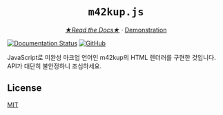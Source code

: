<h1 align="center"><code>m42kup.js</code></h1>
<p align="center">
  <a href="https://m42kup.readthedocs.io/ko/latest/?badge=latest"><i>★Read the Docs★</i></a> ·
  <a href="https://logico-philosophical.github.io/m42kup/tests/client.html">Demonstration</a>
</p>

[![Documentation Status](https://readthedocs.org/projects/m42kup/badge/?version=latest)](https://m42kup.readthedocs.io/ko/latest/?badge=latest)
[![GitHub](https://img.shields.io/github/license/logico-philosophical/m42kup)](https://github.com/logico-philosophical/m42kup/blob/master/LICENSE)

JavaScript로 미완성 마크업 언어인 m42kup의 HTML 렌더러를 구현한 것입니다. API가 대단히 불안정하니 조심하세요.

## License
[MIT](LICENSE)
